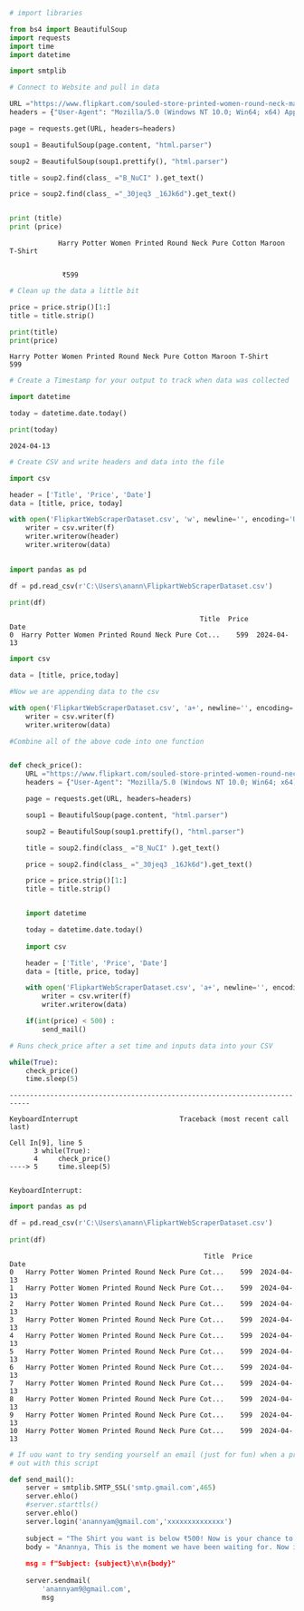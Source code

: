 ```python
# import libraries 

from bs4 import BeautifulSoup
import requests
import time
import datetime

import smtplib
```


```python
# Connect to Website and pull in data

URL ="https://www.flipkart.com/souled-store-printed-women-round-neck-maroon-t-shirt/p/itm1acb195b6f8f1?pid=TSHGG68TX4SNVECR&lid=LSTTSHGG68TX4SNVECRPG00XN&marketplace=FLIPKART&q=harry+potter+tshirt+for+women&store=clo%2Fash%2Fank%2Floi&srno=s_1_22&otracker=AS_QueryStore_OrganicAutoSuggest_1_19_na_na_na&otracker1=AS_QueryStore_OrganicAutoSuggest_1_19_na_na_na&fm=search-autosuggest&iid=abe34160-a1cf-46ef-937d-7d320c2ba776.TSHGG68TX4SNVECR.SEARCH&ppt=sp&ppn=sp&ssid=7lv02ort740000001712772560434&qH=d3dcbb6c1ad0b061"
headers = {"User-Agent": "Mozilla/5.0 (Windows NT 10.0; Win64; x64) AppleWebKit/537.36 (KHTML, like Gecko) Chrome/123.0.0.0 Safari/537.36", "Accept-Encoding":"gzip, deflate", "Accept":"text/html,application/xhtml+xml,application/xml;q=0.9,*/*;q=0.8", "DNT":"1","Connection":"close", "Upgrade-Insecure-Requests":"1"}

page = requests.get(URL, headers=headers)

soup1 = BeautifulSoup(page.content, "html.parser")

soup2 = BeautifulSoup(soup1.prettify(), "html.parser")

title = soup2.find(class_ ="B_NuCI" ).get_text()

price = soup2.find(class_ ="_30jeq3 _16Jk6d").get_text()


print (title)
print (price)


```

    
                Harry Potter Women Printed Round Neck Pure Cotton Maroon T-Shirt
               
    
                 ₹599
                
    


```python
# Clean up the data a little bit

price = price.strip()[1:]
title = title.strip()

print(title)
print(price)
```

    Harry Potter Women Printed Round Neck Pure Cotton Maroon T-Shirt
    599
    


```python
# Create a Timestamp for your output to track when data was collected

import datetime

today = datetime.date.today()

print(today)
```

    2024-04-13
    


```python
# Create CSV and write headers and data into the file

import csv 

header = ['Title', 'Price', 'Date']
data = [title, price, today]

with open('FlipkartWebScraperDataset.csv', 'w', newline='', encoding='UTF8') as f:
    writer = csv.writer(f)
    writer.writerow(header)
    writer.writerow(data)
    
```


```python
import pandas as pd

df = pd.read_csv(r'C:\Users\anann\FlipkartWebScraperDataset.csv')
 
print(df)
```

                                                   Title  Price        Date
    0  Harry Potter Women Printed Round Neck Pure Cot...    599  2024-04-13
    


```python
import csv

data = [title, price,today]

#Now we are appending data to the csv

with open('FlipkartWebScraperDataset.csv', 'a+', newline='', encoding='UTF8') as f:
    writer = csv.writer(f)
    writer.writerow(data)

```


```python
#Combine all of the above code into one function


def check_price():
    URL ="https://www.flipkart.com/souled-store-printed-women-round-neck-maroon-t-shirt/p/itm1acb195b6f8f1?pid=TSHGG68TX4SNVECR&lid=LSTTSHGG68TX4SNVECRPG00XN&marketplace=FLIPKART&q=harry+potter+tshirt+for+women&store=clo%2Fash%2Fank%2Floi&srno=s_1_22&otracker=AS_QueryStore_OrganicAutoSuggest_1_19_na_na_na&otracker1=AS_QueryStore_OrganicAutoSuggest_1_19_na_na_na&fm=search-autosuggest&iid=abe34160-a1cf-46ef-937d-7d320c2ba776.TSHGG68TX4SNVECR.SEARCH&ppt=sp&ppn=sp&ssid=7lv02ort740000001712772560434&qH=d3dcbb6c1ad0b061"
    headers = {"User-Agent": "Mozilla/5.0 (Windows NT 10.0; Win64; x64) AppleWebKit/537.36 (KHTML, like Gecko) Chrome/123.0.0.0 Safari/537.36", "Accept-Encoding":"gzip, deflate", "Accept":"text/html,application/xhtml+xml,application/xml;q=0.9,*/*;q=0.8", "DNT":"1","Connection":"close", "Upgrade-Insecure-Requests":"1"}

    page = requests.get(URL, headers=headers)

    soup1 = BeautifulSoup(page.content, "html.parser")

    soup2 = BeautifulSoup(soup1.prettify(), "html.parser")

    title = soup2.find(class_ ="B_NuCI" ).get_text()

    price = soup2.find(class_ ="_30jeq3 _16Jk6d").get_text()

    price = price.strip()[1:]
    title = title.strip()


    import datetime

    today = datetime.date.today()
    
    import csv 

    header = ['Title', 'Price', 'Date']
    data = [title, price, today]

    with open('FlipkartWebScraperDataset.csv', 'a+', newline='', encoding='UTF8') as f:
        writer = csv.writer(f)
        writer.writerow(data)

    if(int(price) < 500) :
        send_mail()
```


```python
# Runs check_price after a set time and inputs data into your CSV

while(True):
    check_price()
    time.sleep(5)
```


    ---------------------------------------------------------------------------

    KeyboardInterrupt                         Traceback (most recent call last)

    Cell In[9], line 5
          3 while(True):
          4     check_price()
    ----> 5     time.sleep(5)
    

    KeyboardInterrupt: 



```python
import pandas as pd

df = pd.read_csv(r'C:\Users\anann\FlipkartWebScraperDataset.csv')
 
print(df)
```

                                                    Title  Price        Date
    0   Harry Potter Women Printed Round Neck Pure Cot...    599  2024-04-13
    1   Harry Potter Women Printed Round Neck Pure Cot...    599  2024-04-13
    2   Harry Potter Women Printed Round Neck Pure Cot...    599  2024-04-13
    3   Harry Potter Women Printed Round Neck Pure Cot...    599  2024-04-13
    4   Harry Potter Women Printed Round Neck Pure Cot...    599  2024-04-13
    5   Harry Potter Women Printed Round Neck Pure Cot...    599  2024-04-13
    6   Harry Potter Women Printed Round Neck Pure Cot...    599  2024-04-13
    7   Harry Potter Women Printed Round Neck Pure Cot...    599  2024-04-13
    8   Harry Potter Women Printed Round Neck Pure Cot...    599  2024-04-13
    9   Harry Potter Women Printed Round Neck Pure Cot...    599  2024-04-13
    10  Harry Potter Women Printed Round Neck Pure Cot...    599  2024-04-13
    


```python
# If uou want to try sending yourself an email (just for fun) when a price hits below a certain level you can try it
# out with this script

def send_mail():
    server = smtplib.SMTP_SSL('smtp.gmail.com',465)
    server.ehlo()
    #server.starttls()
    server.ehlo()
    server.login('anannyam@gmail.com','xxxxxxxxxxxxxx')
    
    subject = "The Shirt you want is below ₹500! Now is your chance to buy!"
    body = "Anannya, This is the moment we have been waiting for. Now is your chance to pick up the shirt of your dreams. Don't mess it up! Link here: 'https://www.flipkart.com/souled-store-printed-women-round-neck-maroon-t-shirt/p/itm1acb195b6f8f1?pid=TSHGG68TX4SNVECR&lid=LSTTSHGG68TX4SNVECRPG00XN&marketplace=FLIPKART&q=harry+potter+tshirt+for+women&store=clo%2Fash%2Fank%2Floi&srno=s_1_22&otracker=AS_QueryStore_OrganicAutoSuggest_1_19_na_na_na&otracker1=AS_QueryStore_OrganicAutoSuggest_1_19_na_na_na&fm=search-autosuggest&iid=abe34160-a1cf-46ef-937d-7d320c2ba776.TSHGG68TX4SNVECR.SEARCH&ppt=sp&ppn=sp&ssid=7lv02ort740000001712772560434&qH=d3dcbb6c1ad0b061%22' 
   
    msg = f"Subject: {subject}\n\n{body}"
    
    server.sendmail(
        'anannyam9@gmail.com',
        msg
```
